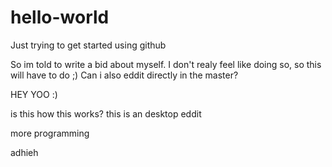 # hello-world
Just trying to get started using github


So im told to write a bid about myself. I don't realy feel like doing so, so this will have to do ;)
Can i also eddit directly in the master?

HEY YOO :)

is this how this works? 
this is an desktop eddit


more programming

adhieh